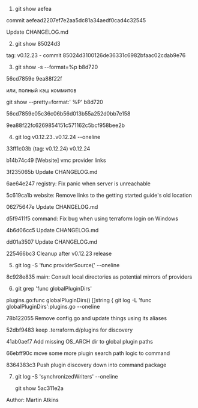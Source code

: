 1.	git show aefea
<p>commit aefead2207ef7e2aa5dc81a34aedf0cad4c32545</p>
Update CHANGELOG.md

2.	git show 85024d3
<p>tag: v0.12.23 - commit 85024d3100126de36331c6982bfaac02cdab9e76</p>

3.	git show -s --format=%p b8d720
<p>56cd7859e 9ea88f22f</p>
или, полный кэш коммитов
	<p>git show --pretty=format:' %P' b8d720</p>
56cd7859e05c36c06b56d013b55a252d0bb7e158 
<p>9ea88f22fc6269854151c571162c5bcf958bee2b</p>

4.	git log  v0.12.23..v0.12.24  --oneline
<p>33ff1c03b (tag: v0.12.24) v0.12.24
<p>b14b74c49 [Website] vmc provider links
<p>3f235065b Update CHANGELOG.md
<p>6ae64e247 registry: Fix panic when server is unreachable
<p>5c619ca1b website: Remove links to the getting started guide's old location
<p>06275647e Update CHANGELOG.md
<p>d5f9411f5 command: Fix bug when using terraform login on Windows
<p>4b6d06cc5 Update CHANGELOG.md
<p>dd01a3507 Update CHANGELOG.md
<p>225466bc3 Cleanup after v0.12.23 release

5.	git log -S 'func providerSource(' --oneline
<p>8c928e835 main: Consult local directories as potential mirrors of providers

6.	git grep 'func globalPluginDirs'
<p>plugins.go:func globalPluginDirs() []string {
	git log -L 'func globalPluginDirs':plugins.go --oneline
<p>78b122055 Remove config.go and update things using its aliases
<p>52dbf9483 keep .terraform.d/plugins for discovery
<p>41ab0aef7 Add missing OS_ARCH dir to global plugin paths
<p>66ebff90c move some more plugin search path logic to command
<p>8364383c3 Push plugin discovery down into command package

7.	git log -S 'synchronizedWriters' --oneline
	<p>git show 5ac311e2a
<p>Author: Martin Atkins <mart@degeneration.co.uk>
